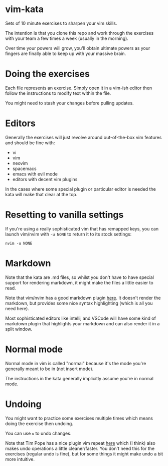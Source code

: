 # vim-kata

Sets of 10 minute exercises to sharpen your vim skills.

The intention is that you clone this repo and work through the exercises with your team a few times a week (usually in the morning).

Over time your powers will grow, you'll obtain ultimate powers as your fingers are finally able to keep up with your massive brain.

# Doing the exercises

Each file represents an exercise. Simply open it in a vim-ish editor then follow the instructions to modify text within the file.

You might need to stash your changes before pulling updates.

# Editors

Generally the exercises will just revolve around out-of-the-box vim features and should be fine with:

- vi
- vim
- neovim
- spacemacs
- emacs with evil mode
- editors with decent vim plugins

In the cases where some special plugin or particular editor is needed the kata will make that clear at the top.

# Resetting to vanilla settings

If you're using a really sophisticated vim that has remapped keys, you can launch vim/nvim with `-u NONE` to return it to its stock settings:

```
nvim -u NONE
```

# Markdown

Note that the kata are .md files, so whilst you don't have to have special support for rendering markdown, it might make the files a little easier to read.

Note that vim/nvim has a good markdown plugin [here](https://github.com/plasticboy/vim-markdown). It doesn't render the markdown, but provides some nice syntax highlighting (which is all you need here).

Most sophisticated editors like intellij and VSCode will have some kind of markdown plugin that highlights your markdown and can also render it in a split window.

# Normal mode

Normal mode in vim is called "normal" because it's the mode you're generally meant to be in (not insert mode).

The instructions in the kata generally implicitly assume you're in normal mode.

# Undoing

You might want to practice some exercises multiple times which means doing the exercise then undoing.

You can use `u` to undo changes.

Note that Tim Pope has a nice plugin vim repeat [here](https://github.com/tpope/vim-repeat) which (I think) also makes undo operations a little cleaner/faster. You don't need this for the exercises (regular undo is fine), but for some things it might make undo a bit more intuitive.

